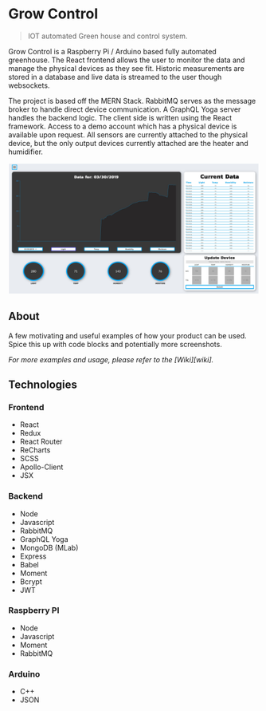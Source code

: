 # Grow Control
> IOT automated Green house and control system.

Grow Control is a Raspberry Pi / Arduino based fully automated greenhouse. The React frontend allows the user to monitor the data and manage the physical devices as they see fit. Historic measurements are stored in a database and live data is streamed to the user though websockets.

The project is based off the MERN Stack. RabbitMQ serves as the message broker to handle direct device communication. A GraphQL Yoga server handles the backend logic. The client side is written using the React framework. Access to a demo account which has a physical device is available upon request. All sensors are currently attached to the physical device, but the only output devices currently attached are the heater and humidifier. 

![](/readme/growctrl.JPG)

## About

A few motivating and useful examples of how your product can be used. Spice this up with code blocks and potentially more screenshots.

_For more examples and usage, please refer to the [Wiki][wiki]._

## Technologies

### Frontend
* React
* Redux
* React Router
* ReCharts
* SCSS
* Apollo-Client
* JSX

### Backend
* Node
* Javascript
* RabbitMQ
* GraphQL Yoga
* MongoDB (MLab)
* Express
* Babel
* Moment
* Bcrypt
* JWT

### Raspberry PI
* Node
* Javascript
* Moment
* RabbitMQ

### Arduino
* C++
* JSON







